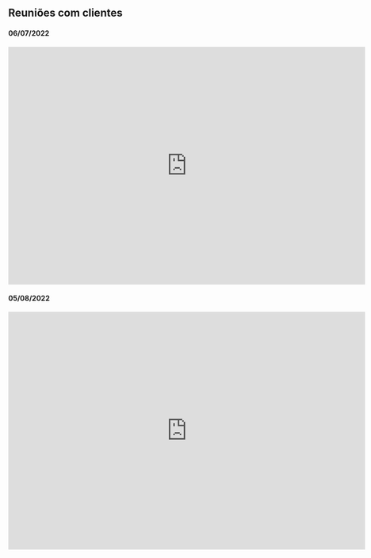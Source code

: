 ## Reuniões com clientes

#### 06/07/2022

 <iframe width="720" height="480" src="https://www.youtube.com/embed/ioMXe-KVF7E" title="Reunião cliente 06/07/2022" frameborder="0" allow="accelerometer; autoplay; clipboard-write; encrypted-media; gyroscope; picture-in-picture" allowfullscreen></iframe>

#### 05/08/2022

 <iframe width="720" height="480" src="https://www.youtube.com/watch?v=vkZ2bSOltWo" title="Reunião cliente 06/07/2022" frameborder="0" allow="accelerometer; autoplay; clipboard-write; encrypted-media; gyroscope; picture-in-picture" allowfullscreen></iframe>
